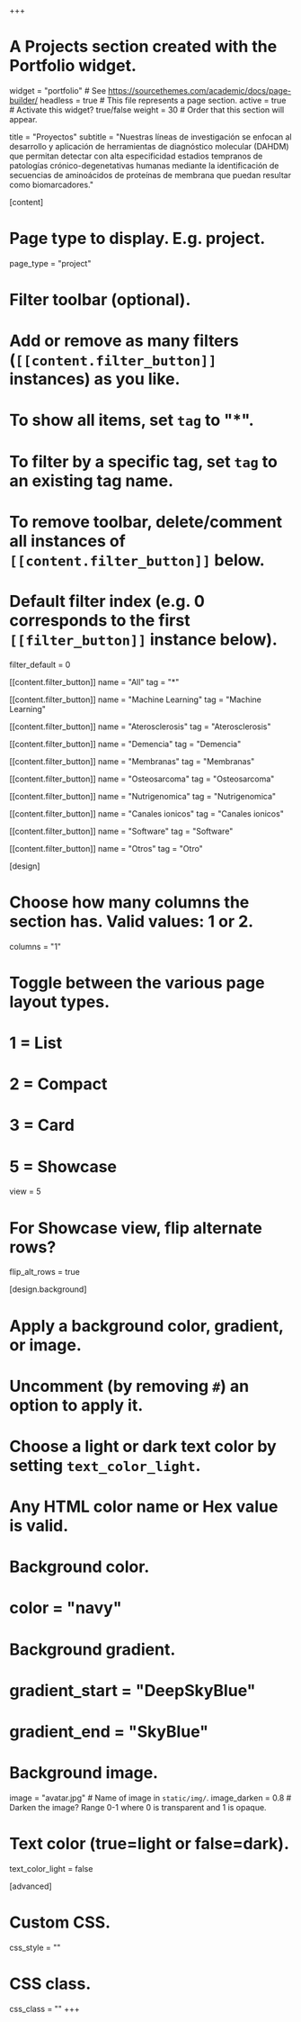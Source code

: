 +++
# A Projects section created with the Portfolio widget.
widget = "portfolio"  # See https://sourcethemes.com/academic/docs/page-builder/
headless = true  # This file represents a page section.
active = true  # Activate this widget? true/false
weight = 30  # Order that this section will appear.

title = "Proyectos"
subtitle = "Nuestras líneas de investigación se enfocan al desarrollo y aplicación de herramientas de diagnóstico molecular (DAHDM) que permitan detectar con alta especificidad estadios tempranos de patologías crónico-degenetativas humanas mediante la identificación de secuencias de aminoácidos de proteínas de membrana que puedan resultar como biomarcadores."

[content]
  # Page type to display. E.g. project.
  page_type = "project"
  
  # Filter toolbar (optional).
  # Add or remove as many filters (`[[content.filter_button]]` instances) as you like.
  # To show all items, set `tag` to "*".
  # To filter by a specific tag, set `tag` to an existing tag name.
  # To remove toolbar, delete/comment all instances of `[[content.filter_button]]` below.
  
  # Default filter index (e.g. 0 corresponds to the first `[[filter_button]]` instance below).
  filter_default = 0
  
  [[content.filter_button]]
    name = "All"
    tag = "*"
  
  [[content.filter_button]]
    name = "Machine Learning"
    tag = "Machine Learning"
  
  [[content.filter_button]]
    name = "Aterosclerosis"
    tag = "Aterosclerosis"
    
  [[content.filter_button]]
    name = "Demencia"
    tag = "Demencia"
  
  [[content.filter_button]]
    name = "Membranas"
    tag = "Membranas"
    
  [[content.filter_button]]
    name = "Osteosarcoma"
    tag = "Osteosarcoma"
  
  [[content.filter_button]]
    name = "Nutrigenomica"
    tag = "Nutrigenomica"
    
  [[content.filter_button]]
    name = "Canales ionicos"
    tag = "Canales ionicos"
    
  [[content.filter_button]]
    name = "Software"
    tag = "Software"
  
  [[content.filter_button]]
    name = "Otros"
    tag = "Otro"

[design]
  # Choose how many columns the section has. Valid values: 1 or 2.
  columns = "1"

  # Toggle between the various page layout types.
  #   1 = List
  #   2 = Compact
  #   3 = Card
  #   5 = Showcase
  view = 5

  # For Showcase view, flip alternate rows?
  flip_alt_rows = true

[design.background]
  # Apply a background color, gradient, or image.
  #   Uncomment (by removing `#`) an option to apply it.
  #   Choose a light or dark text color by setting `text_color_light`.
  #   Any HTML color name or Hex value is valid.
  
  # Background color.
  # color = "navy"
  
  # Background gradient.
  # gradient_start = "DeepSkyBlue"
  # gradient_end = "SkyBlue"
  
  # Background image.
   image = "avatar.jpg"  # Name of image in `static/img/`.
   image_darken = 0.8  # Darken the image? Range 0-1 where 0 is transparent and 1 is opaque.

  # Text color (true=light or false=dark).
   text_color_light = false  
  
[advanced]
 # Custom CSS. 
 css_style = ""
 
 # CSS class.
 css_class = ""
+++

